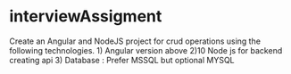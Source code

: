 # interviewAssigment
Create an Angular and NodeJS project for crud operations using the following technologies.    1) Angular version above  2)10 Node js for backend creating api 3) Database : Prefer MSSQL but optional MYSQL 
